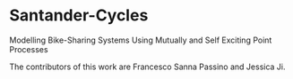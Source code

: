 # Santander-Cycles

Modelling Bike-Sharing Systems Using Mutually and Self Exciting Point Processes

The contributors of this work are Francesco Sanna Passino and Jessica Ji.
